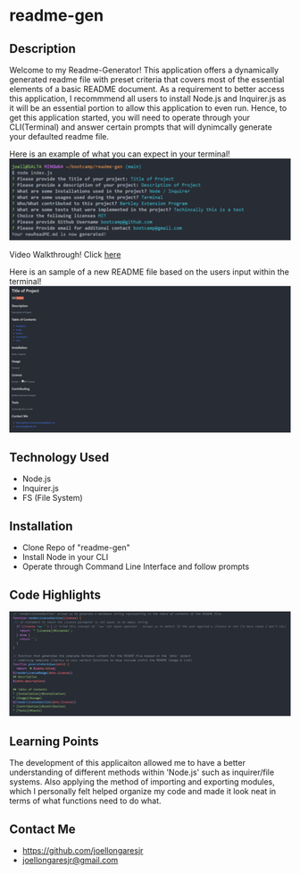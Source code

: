 # readme-gen
## Description 
Welcome to my Readme-Generator! This application offers a dynamically generated readme file with preset criteria that covers most of the essential elements of a basic README document. As a requirement to better access this application, I recommmend all users to install Node.js and Inquirer.js as it will be an essential portion to allow this application to even run. Hence, to get this application started, you will need to operate through your CLI(Terminal) and answer certain prompts that will dynimcally generate your defaulted readme file. 

Here is an example of what you can expect in your terminal! 
![Terminal.Sample](./Assets/images/READMEGEN%20TERMINAL%20SAMPLE.png)

Video Walkthrough! Click [here](https://drive.google.com/file/d/1XVJ-3aonA6prCSrucbKFHPsgwwKnu0Ba/view)

Here is an sample of a new README file based on the users input within the terminal!
![Readme.Sample](./Assets/images/Sample%20of%20new%20Readme.png)
## Technology Used
* Node.js
* Inquirer.js
* FS (File System)

## Installation
* Clone Repo of "readme-gen"
* Install Node in your CLI
* Operate through Command Line Interface and follow prompts

## Code Highlights

![Code.Highlight](./Assets/images/readmegen%20code%20highlights.png)

## Learning Points

The development of this applicaiton allowed me to have a better understanding of different methods within 'Node.js' such as inquirer/file systems. Also applying the method of importing and exporting modules, which I personally felt helped organize my code and made it look neat in terms of what functions need to do what. 



## Contact Me 
* https://github.com/joellongaresjr
* joellongaresjr@gmail.com